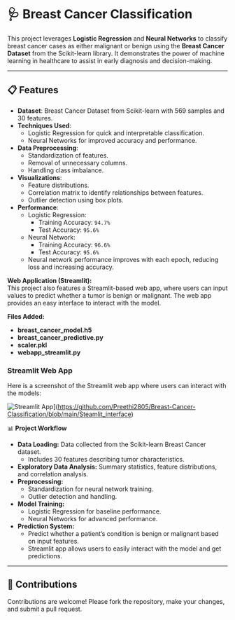 # 🩺 Breast Cancer Classification

This project leverages **Logistic Regression** and **Neural Networks** to classify breast cancer cases as either malignant or benign using the **Breast Cancer Dataset** from the Scikit-learn library. It demonstrates the power of machine learning in healthcare to assist in early diagnosis and decision-making.

---

## 📋 Features

- **Dataset**: Breast Cancer Dataset from Scikit-learn with 569 samples and 30 features.
- **Techniques Used**:
  - Logistic Regression for quick and interpretable classification.
  - Neural Networks for improved accuracy and performance.
- **Data Preprocessing**:
  - Standardization of features.
  - Removal of unnecessary columns.
  - Handling class imbalance.
- **Visualizations**:
  - Feature distributions.
  - Correlation matrix to identify relationships between features.
  - Outlier detection using box plots.
- **Performance**:
  - Logistic Regression:
    - Training Accuracy: `94.7%`
    - Test Accuracy: `95.6%`
  - Neural Network:
    - Training Accuracy: `96.6%`
    - Test Accuracy: `95.6%`
  - Neural network performance improves with each epoch, reducing loss and increasing accuracy.

**Web Application (Streamlit):**  
This project also features a Streamlit-based web app, where users can input values to predict whether a tumor is benign or malignant. The web app provides an easy interface to interact with the model.

**Files Added:**
- **breast_cancer_model.h5**  
- **breast_cancer_predictive.py**  
- **scaler.pkl**  
- **webapp_streamlit.py**

### Streamlit Web App

Here is a screenshot of the Streamlit web app where users can interact with the models:

![Streamlit App]([images/streamlit_app_screenshot.png)](https://github.com/Preethi2805/Breast-Cancer-Classification/blob/main/Steamlit_interface)

📊 **Project Workflow**  
- **Data Loading:** Data collected from the Scikit-learn Breast Cancer dataset.  
  - Includes 30 features describing tumor characteristics.  
- **Exploratory Data Analysis:** Summary statistics, feature distributions, and correlation analysis.  
- **Preprocessing:**  
  - Standardization for neural network training.  
  - Outlier detection and handling.  
- **Model Training:**  
  - Logistic Regression for baseline performance.  
  - Neural Networks for advanced performance.  
- **Prediction System:**  
  - Predict whether a patient’s condition is benign or malignant based on input features.  
  - Streamlit app allows users to easily interact with the model and get predictions.

---

## 🤝 Contributions

Contributions are welcome! Please fork the repository, make your changes, and submit a pull request.
